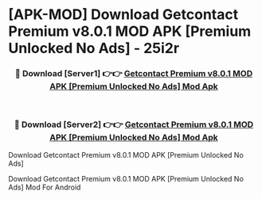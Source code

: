 # [APK-MOD] Download Getcontact Premium v8.0.1 MOD APK [Premium Unlocked No Ads] - 25i2r


<div align="center">
<h3>🔴 Download [Server1] 👉👉 <a href="https://apk-comot.site?title=Getcontact_Premium_v8.0.1_MOD_APK_[Premium_Unlocked_No_Ads]">Getcontact Premium v8.0.1 MOD APK [Premium Unlocked No Ads] Mod Apk</a></h3><br>
<h3>🔴 Download [Server2] 👉👉 <a href="https://apk-comot.site?title=Getcontact_Premium_v8.0.1_MOD_APK_[Premium_Unlocked_No_Ads]">Getcontact Premium v8.0.1 MOD APK [Premium Unlocked No Ads] Mod Apk</a></h3>
</div>



Download Getcontact Premium v8.0.1 MOD APK [Premium Unlocked No Ads] 

Download Getcontact Premium v8.0.1 MOD APK [Premium Unlocked No Ads] Mod For Android